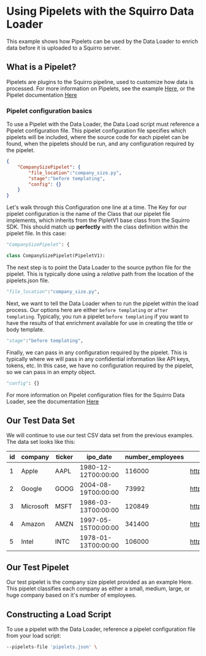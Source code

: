 # Using Pipelets with the Squirro Data Loader

This example shows how Pipelets can be used by the Data Loader to enrich data before it is uploaded to a Squirro server.

## What is a Pipelet?

Pipelets are plugins to the Squirro pipeline, used to customize how data is processed.
For more information on Pipelets, see the example [Here](https://github.com/squirro/training/tree/master/pipelets), or the Pipelet documentation [Here](https://squirro.atlassian.net/wiki/display/DOC/Pipelets)

### Pipelet configuration basics

To use a Pipelet with the Data Loader, the Data Load script must reference a Pipelet configuration file. This pipelet configuration file specifies which pipelets will be included, where the source code for each pipelet can be found, when the pipelets should be run, and any configuration required by the pipelet.

```json
{
    "CompanySizePipelet": {
        "file_location":"company_size.py",
        "stage":"before templating",
        "config": {}
    }
}
```

Let's walk through this Configuration one line at a time.
The Key for our pipelet configuration is the name of the Class that our pipelet file implements, which inherits from the PipletV1 base class from the Squirro SDK.
This should match up __perfectly__ with the class definition within the pipelet file. In this case:
```python
"CompanySizePipelet": {
```
```python
class CompanySizePipelet(PipeletV1):
```

The next step is to point the Data Loader to the source python file for the pipelet. This is typically done using a _relative_ path from the location of the pipelets.json file.
```python
"file_location":"company_size.py",
```

Next, we want to tell the Data Loader when to run the pipelet within the load process. Our options here are either `before templating` or `after templating`. Typically, you run a pipelet `before templating` if you want to have the results of that enrichment available for use in creating the title or body template.
```python
"stage":"before templating",
```

Finally, we can pass in any configuration required by the pipelet. This is typically where we will pass in any confidential information like API keys, tokens, etc. In this case, we have no configuration required by the pipelet, so we can pass in an empty object.
```python
"config": {}
```

For more information on Pipelet configuration files for the Squirro Data Loader, see the documentation [Here](https://squirro.atlassian.net/wiki/display/DOC/Data+Loader+Pipelet+Config+Reference)

## Our Test Data Set
We will continue to use our test CSV data set from the previous examples.
The data set looks like this:

|id|company|ticker|ipo_date|number_employees|link|
|---|---|---|---|---|---|
|1|Apple|AAPL|1980-12-12T00:00:00|116000|https://finance.yahoo.com/quote/AAPL|
|2|Google|GOOG|2004-08-19T00:00:00|73992|https://finance.yahoo.com/quote/GOOG|
|3|Microsoft|MSFT|1986-03-13T00:00:00|120849|https://finance.yahoo.com/quote/MSFT|
|4|Amazon|AMZN|1997-05-15T00:00:00|341400|https://finance.yahoo.com/quote/AMZN|
|5|Intel|INTC|1978-01-13T00:00:00|106000|https://finance.yahoo.com/quote/INTC|

## Our Test Pipelet

Our test pipelet is the company size pipelet provided as an example Here.
This pipelet classifies each company as either a small, medium, large, or huge company based on it's number of employees.

## Constructing a Load Script
To use a pipelet with the Data Loader, reference a pipelet configuration file from your load script:

```bash
--pipelets-file 'pipelets.json' \
```
